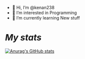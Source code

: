 - 👋 Hi, I’m @kenan238
- 👀 I’m interested in Programming
- 🌱 I’m currently learning New stuff
# ***My stats***
[![Anurag's GitHub stats](https://github-readme-stats.vercel.app/api?username=kenan238&theme=dark)](https://github.com/anuraghazra/github-readme-stats)
<!---
kenan238/kenan238 is a ✨ special ✨ repository because its `README.md` (this file) appears on your GitHub profile.
You can click the Preview link to take a look at your changes.
--->
